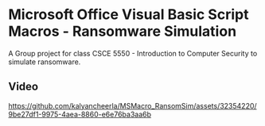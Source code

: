 # Microsoft Office Visual Basic Script Macros - Ransomware Simulation
A Group project for class CSCE 5550 - Introduction to Computer Security to simulate ransomware.

## Video
https://github.com/kalyancheerla/MSMacro_RansomSim/assets/32354220/9be27df1-9975-4aea-8860-e6e76ba3aa6b
